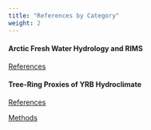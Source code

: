 ```yaml
---
title: "References by Category"
weight: 2
---
```


#### Arctic Fresh Water Hydrology and RIMS

[References]()

#### Tree-Ring Proxies of YRB Hydroclimate

[References]()

[Methods]()